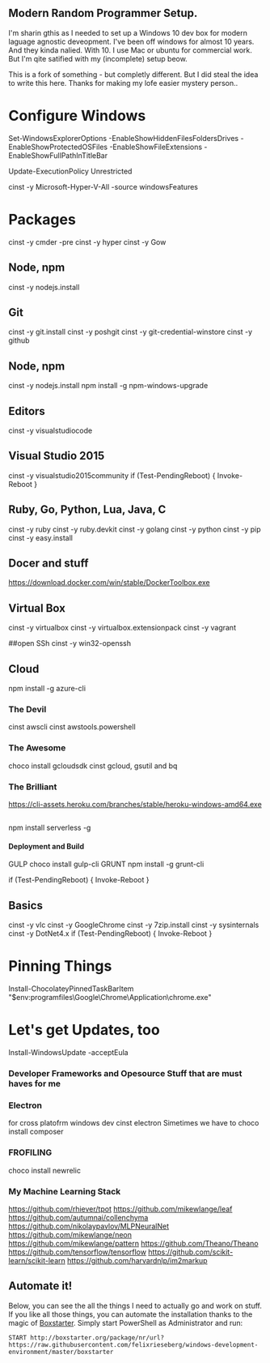## Modern Random Programmer Setup. 
I'm sharin gthis as I needed to set up a Windows 10 dev box for modern laguage agnostic deveopment. I've been off windows for almost 10 years. And they kinda nalied. With 10. I use Mac or ubuntu for commercial work. But I'm qite satified with my (incomplete) setup beow. 

This is a fork of something - but completly different. But I did steal the idea to write this here. Thanks for making my lofe easier mystery person.. 

# Configure Windows
Set-WindowsExplorerOptions -EnableShowHiddenFilesFoldersDrives -EnableShowProtectedOSFiles -EnableShowFileExtensions -EnableShowFullPathInTitleBar

Update-ExecutionPolicy Unrestricted

cinst -y Microsoft-Hyper-V-All -source windowsFeatures

# Packages
cinst -y cmder -pre
cinst -y hyper
cinst -y Gow

## Node, npm
cinst -y nodejs.install

## Git
cinst -y git.install
cinst -y poshgit
cinst -y git-credential-winstore
cinst -y github

## Node, npm
cinst -y nodejs.install
npm install -g npm-windows-upgrade

## Editors
cinst -y visualstudiocode

## Visual Studio 2015
cinst -y visualstudio2015community
if (Test-PendingReboot) { Invoke-Reboot }

## Ruby, Go, Python, Lua, Java, C
cinst -y ruby
cinst -y ruby.devkit
cinst -y golang
cinst -y python
cinst -y pip
cinst -y easy.install

## Docer and stuff
 https://download.docker.com/win/stable/DockerToolbox.exe
 
## Virtual Box 
cinst -y virtualbox
cinst -y virtualbox.extensionpack
cinst -y vagrant

##open SSh
cinst -y win32-openssh

## Cloud 
npm install -g azure-cli

### The Devil
cinst awscli
cinst awstools.powershell

### The Awesome
choco install gcloudsdk
cinst gcloud, gsutil and bq 


### The Brilliant
https://cli-assets.heroku.com/branches/stable/heroku-windows-amd64.exe

##
npm install serverless -g

#### Deployment and Build
GULP
choco install gulp-cli
GRUNT
npm install -g grunt-cli

if (Test-PendingReboot) { Invoke-Reboot }

## Basics
cinst -y vlc
cinst -y GoogleChrome
cinst -y 7zip.install
cinst -y sysinternals
cinst -y DotNet4.x
if (Test-PendingReboot) { Invoke-Reboot }

# Pinning Things
Install-ChocolateyPinnedTaskBarItem "$env:programfiles\Google\Chrome\Application\chrome.exe"

# Let's get Updates, too
Install-WindowsUpdate -acceptEula

### Developer Frameworks and Opesource Stuff that are must haves for me
### Electron 
for cross platofrm windows dev
cinst electron
Simetimes we have to 
choco install composer

### FROFILING
choco install newrelic

### My Machine Learning Stack
https://github.com/rhiever/tpot
https://github.com/mikewlange/leaf
https://github.com/autumnai/collenchyma
https://github.com/nikolaypavlov/MLPNeuralNet
https://github.com/mikewlange/neon
https://github.com/mikewlange/pattern
https://github.com/Theano/Theano
https://github.com/tensorflow/tensorflow
https://github.com/scikit-learn/scikit-learn
https://github.com/harvardnlp/im2markup

## Automate it!
Below, you can see the all the things I need to actually go and work on stuff. If you like all those things, you can automate the installation thanks to the magic of [Boxstarter](http://boxstarter.org/). Simply start PowerShell as Administrator and run:

```
START http://boxstarter.org/package/nr/url?https://raw.githubusercontent.com/felixrieseberg/windows-development-environment/master/boxstarter
```
